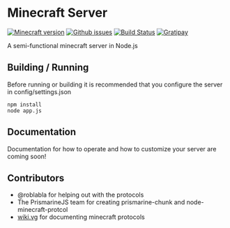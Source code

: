 Minecraft Server
================
[![Minecraft version](https://img.shields.io/badge/minecraft%20version-1.8-brightgreen.svg)](http://wiki.vg/Protocol)
[![Github issues](https://img.shields.io/github/issues/mhsjlw/node-minecraft-server.svg)](https://img.shields.io/github/issues/mhsjlw/node-minecraft-server.svg)
[![Build Status](https://img.shields.io/circleci/project/mhsjlw/node-minecraft-server/master.svg)](https://circleci.com/gh/mhsjlw/node-minecraft-server) [![Gratipay](https://img.shields.io/gratipay/mhsjlw.svg)](https://gratipay.com/~mhsjlw/)

A semi-functional minecraft server in Node.js

## Building / Running
Before running or building it is recommended that you configure the server in config/settings.json

    npm install
    node app.js

## Documentation
Documentation for how to operate and how to customize your server are coming soon!

## Contributors

 - @roblabla for helping out with the protocols
 - The PrismarineJS team for creating prismarine-chunk and node-minecraft-protcol
 - [wiki.vg](http://wiki.vg/Protocols) for documenting minecraft protocols
